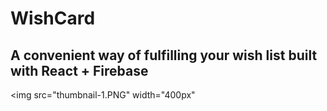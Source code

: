 # WishCard
##	A convenient way of fulfilling your wish list built with React + Firebase

<img src="thumbnail-1.PNG" width="400px"</img>
